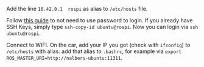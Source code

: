 Add the line `10.42.0.1  rospi` as alias to `/etc/hosts` file.

Follow [this guide](https://serverfault.com/questions/241588/how-to-automate-ssh-login-with-password) to not need to use password to login. If you already have SSH Keys, simply type `ssh-copy-id ubuntu@rospi`. Now you can login via `ssh ubuntu@rospi`.


Connect to WIFI.
On the car, add your IP you got (check with `ifconfig`) to `/etc/hosts` with alias. add that alias to `.bashrc`, for example via `export ROS_MASTER_URI=http://nalbers-ubuntu:11311`.
